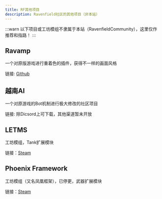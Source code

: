 ```yaml
---
title: RF其他项目
description: Ravenfield社区的其他项目（非本站）
---
```


:::warn
以下项目或工坊模组不隶属于本站（RavenfieldCommunity），这里仅作推荐和指路！
:::

## Ravamp

一个对原版游戏进行重着色的插件，获得不一样的画面风格

链接: [Github](https://github.com/Heldaeus/ravamp)

## 越南AI 

一个对原游戏的Bot机制进行极大修改的社区项目

链接: 除Dicsord上可下载，其他渠道暂未开放

## LETMS

工坊模组，Tank扩展模块

链接：[Steam](https://steamcommunity.com/sharedfiles/filedetails/?id=2798038529)

## Phoenix Framework

工坊模组（又名凤凰框架），已停更，武器扩展模块

链接：[Steam](https://steamcommunity.com/sharedfiles/filedetails/?id=2292661997)
